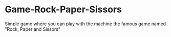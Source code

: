 # Game-Rock-Paper-Sissors
Simple game where you can play with the machine the famous game named "Rock, Paper and Sissors"
